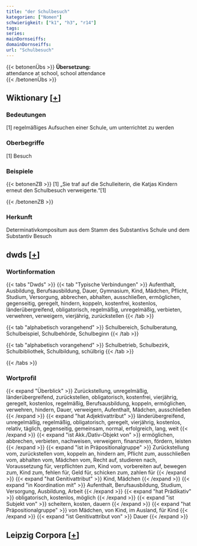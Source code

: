 ```yaml
---
title: "der Schulbesuch"
kategorien: ["Nomen"]
schwierigkeit: ["k1", "h3", "r14"]
tags:
series:
mainDornseiffs:
domainDornseiffs:
url: "Schulbesuch"
---
```


{{< betonenÜbs >}}
**Übersetzung:**  
attendance at school, school attendance  
{{< /betonenÜbs >}}

## Wiktionary [[+](https://de.wiktionary.org/wiki/Schulbesuch)]

### Bedeutungen
[1] regelmäßiges Aufsuchen einer Schule, um unterrichtet zu werden  

### Oberbegriffe
[1] Besuch  

### Beispiele
{{< betonenZB >}}
[1] „Sie traf auf die Schulleiterin, die Katjas Kindern erneut den Schulbesuch verweigerte.“[1]  

{{< /betonenZB >}}
### Herkunft
Determinativkompositum aus dem Stamm des Substantivs Schule und dem Substantiv Besuch  



## dwds [[+](https://www.dwds.de/wb/Schulbesuch)]

### Wortinformation
{{< tabs "Dwds" >}}
{{< tab "Typische Verbindungen" >}}
Aufenthalt, Ausbildung, Berufsausbildung, Dauer, Gymnasium, Kind, Mädchen, Pflicht, Studium, Versorgung, abbrechen, abhalten, ausschließen, ermöglichen, gegenseitig, geregelt, hindern, koppeln, kostenfrei, kostenlos, länderübergreifend, obligatorisch, regelmäßig, unregelmäßig, verbieten, verwehren, verweigern, vierjährig, zurückstellen
{{< /tab >}}

{{< tab "alphabetisch vorangehend" >}}
Schulbereich, Schulberatung, Schulbeispiel, Schulbehörde, Schulbeginn
{{< /tab >}}

{{< tab "alphabetisch vorangehend" >}}
Schulbetrieb, Schulbezirk, Schulbibliothek, Schulbildung, schülbrig
{{< /tab >}}

{{< /tabs >}}

### Wortprofil
{{< expand "Überblick" >}} Zurückstellung, unregelmäßig, länderübergreifend, zurückstellen, obligatorisch, kostenfrei, vierjährig, geregelt, kostenlos, regelmäßig, Berufsausbildung, koppeln, ermöglichen, verwehren, hindern, Dauer, verweigern, Aufenthalt, Mädchen, ausschließen {{< /expand >}}
{{< expand "hat Adjektivattribut" >}} länderübergreifend, unregelmäßig, regelmäßig, obligatorisch, geregelt, vierjährig, kostenlos, relativ, täglich, gegenseitig, gemeinsam, normal, erfolgreich, lang, weit {{< /expand >}}
{{< expand "ist Akk./Dativ-Objekt von" >}} ermöglichen, abbrechen, verbieten, nachweisen, verweigern, finanzieren, fördern, leisten {{< /expand >}}
{{< expand "ist in Präpositionalgruppe" >}} Zurückstellung vom, zurückstellen vom, koppeln an, hindern am, Pflicht zum, ausschließen vom, abhalten vom, Mädchen vom, Recht auf, studieren nach, Voraussetzung für, verpflichten zum, Kind vom, vorbereiten auf, bewegen zum, Kind zum, fehlen für, Geld für, schicken zum, zahlen für {{< /expand >}}
{{< expand "hat Genitivattribut" >}} Kind, Mädchen {{< /expand >}}
{{< expand "in Koordination mit" >}} Aufenthalt, Berufsausbildung, Studium, Versorgung, Ausbildung, Arbeit {{< /expand >}}
{{< expand "hat Prädikativ" >}} obligatorisch, kostenlos, möglich {{< /expand >}}
{{< expand "ist Subjekt von" >}} scheitern, kosten, dauern {{< /expand >}}
{{< expand "hat Präpositionalgruppe" >}} von Mädchen, von Kind, im Ausland, für Kind {{< /expand >}}
{{< expand "ist Genitivattribut von" >}} Dauer {{< /expand >}}

## Leipzig Corpora [[+](https://corpora.uni-leipzig.de/en/res?word=Schulbesuch&corpusId=deu_newscrawl-public_2018)]

